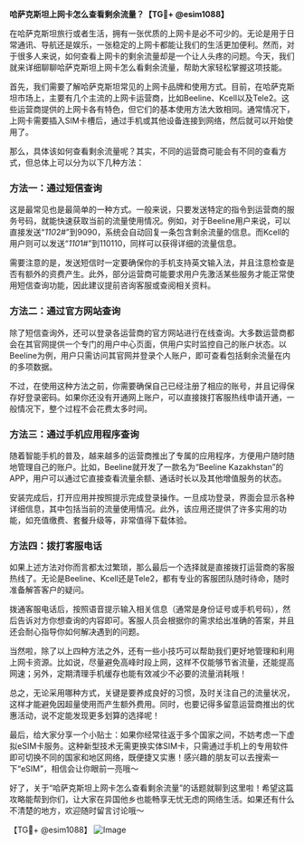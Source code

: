 **哈萨克斯坦上网卡怎么查看剩余流量？【TG💪+ @esim1088】**

在哈萨克斯坦旅行或者生活，拥有一张优质的上网卡是必不可少的。无论是用于日常通讯、导航还是娱乐，一张稳定的上网卡都能让我们的生活更加便利。然而，对于很多人来说，如何查看上网卡的剩余流量却是一个让人头疼的问题。今天，我们就来详细聊聊哈萨克斯坦上网卡怎么看剩余流量，帮助大家轻松掌握这项技能。

首先，我们需要了解哈萨克斯坦常见的上网卡品牌和使用方式。目前，在哈萨克斯坦市场上，主要有几个主流的上网卡运营商，比如Beeline、Kcell以及Tele2。这些运营商提供的上网卡各有特色，但它们的基本使用方法大致相同。通常情况下，上网卡需要插入SIM卡槽后，通过手机或其他设备连接到网络，然后就可以开始使用了。

那么，具体该如何查看剩余流量呢？其实，不同的运营商可能会有不同的查看方式，但总体上可以分为以下几种方法：

### 方法一：通过短信查询

这是最常见也是最简单的一种方式。一般来说，只要发送特定的指令到运营商的服务号码，就能快速获取当前的流量使用情况。例如，对于Beeline用户来说，可以直接发送“*110*2#”到9090，系统会自动回复一条包含剩余流量的信息。而Kcell的用户则可以发送“*110*1#”到110110，同样可以获得详细的流量信息。

需要注意的是，发送短信时一定要确保你的手机支持英文输入法，并且注意检查是否有额外的资费产生。此外，部分运营商可能要求用户先激活某些服务才能正常使用短信查询功能，因此建议提前咨询客服或查阅相关资料。

### 方法二：通过官方网站查询

除了短信查询外，还可以登录各运营商的官方网站进行在线查询。大多数运营商都会在其官网提供一个专门的用户中心页面，供用户实时监控自己的账户状态。以Beeline为例，用户只需访问其官网并登录个人账户，即可查看包括剩余流量在内的多项数据。

不过，在使用这种方法之前，你需要确保自己已经注册了相应的账号，并且记得保存好登录密码。如果你还没有开通网上账户，可以直接拨打客服热线申请开通，一般情况下，整个过程不会花费太多时间。

### 方法三：通过手机应用程序查询

随着智能手机的普及，越来越多的运营商推出了专属的应用程序，方便用户随时随地管理自己的账户。比如，Beeline就开发了一款名为“Beeline Kazakhstan”的APP，用户可以通过它直接查看流量余额、通话时长以及其他增值服务的状态。

安装完成后，打开应用并按照提示完成登录操作。一旦成功登录，界面会显示各种详细信息，其中包括当前的流量使用情况。此外，该应用还提供了许多实用的功能，如充值缴费、套餐升级等，非常值得下载体验。

### 方法四：拨打客服电话

如果上述方法对你而言都太过繁琐，那么最后一个选择就是直接拨打运营商的客服热线了。无论是Beeline、Kcell还是Tele2，都有专业的客服团队随时待命，随时准备解答客户的疑问。

拨通客服电话后，按照语音提示输入相关信息（通常是身份证号或手机号码），然后告诉对方你想查询的内容即可。客服人员会根据你的需求给出准确的答案，并且还会耐心指导你如何解决遇到的问题。

当然啦，除了以上四种方法之外，还有一些小技巧可以帮助我们更好地管理和利用上网卡资源。比如说，尽量避免高峰时段上网，这样不仅能够节省流量，还能提高网速；另外，定期清理手机缓存也能有效减少不必要的流量消耗哦！

总之，无论采用哪种方式，关键是要养成良好的习惯，及时关注自己的流量状况，这样才能避免因超量使用而产生额外费用。同时，也要记得多留意运营商推出的优惠活动，说不定能发现更多划算的选择呢！

最后，给大家分享一个小贴士：如果你经常往返于多个国家之间，不妨考虑一下虚拟eSIM卡服务。这种新型技术无需更换实体SIM卡，只需通过手机上的专用软件即可切换不同的国家和地区网络，既便捷又实惠！感兴趣的朋友可以去搜索一下“eSIM”，相信会让你眼前一亮哦～

好了，关于“哈萨克斯坦上网卡怎么查看剩余流量”的话题就聊到这里啦！希望这篇攻略能帮到你们，让大家在异国他乡也能畅享无忧无虑的网络生活。如果还有什么不清楚的地方，欢迎随时留言讨论哦～ 

【TG💪+ @esim1088】
![Image](https://i.postimg.cc/4NQfJmqS/Snipaste-2025-05-13-00-14-12.png)